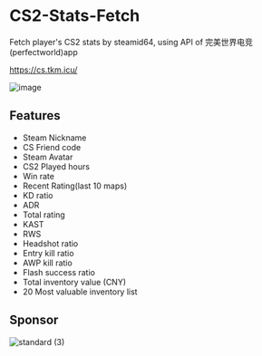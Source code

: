 # CS2-Stats-Fetch
Fetch player's CS2 stats by steamid64, using API of 完美世界电竞(perfectworld)app

https://cs.tkm.icu/

![image](https://github.com/user-attachments/assets/10c087e5-8659-4cf6-b43a-96a0ecaa6283)

## Features
- Steam Nickname
- CS Friend code
- Steam Avatar
- CS2 Played hours
- Win rate
- Recent Rating(last 10 maps)
- KD ratio
- ADR
- Total rating
- KAST
- RWS
- Headshot ratio
- Entry kill ratio
- AWP kill ratio
- Flash success ratio
- Total inventory value (CNY)
- 20 Most valuable inventory list

## Sponsor
![standard (3)](https://github.com/M3351AN/CS2-Stats-Fetch/assets/65479796/24fa26b2-79e4-4960-b881-063d8b6b9171)
